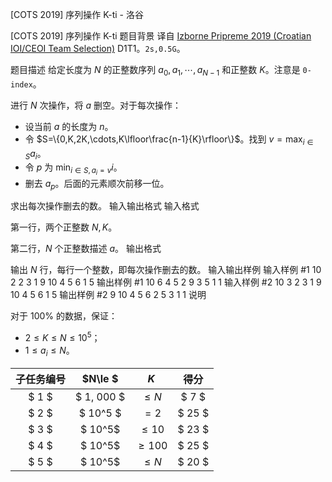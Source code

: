 



[COTS 2019] 序列操作 K-ti - 洛谷














[COTS 2019] 序列操作 K-ti
题目背景
译自 [Izborne Pripreme 2019 (Croatian IOI/CEOI Team Selection)](https://hsin.hr/pripreme2019/) D1T1。$\texttt{2s,0.5G}$。

题目描述
给定长度为 $N$ 的正整数序列 $a_0,a_1,\cdots,a_{N-1}$ 和正整数 $K$。注意是 $\texttt{0-index}$。

进行 $N$ 次操作，将 $a$ 删空。对于每次操作：

- 设当前 $a$ 的长度为 $n$。
- 令 $S=\{0,K,2K,\cdots,K\lfloor\frac{n-1}{K}\rfloor\}$。找到 $v=\max_{i\in S}a_i$。
- 令 $p$ 为 $\min_{i\in S,a_i=v} i$。
- 删去 $a_p$。后面的元素顺次前移一位。

求出每次操作删去的数。
输入输出格式
输入格式

第一行，两个正整数 $N,K$。

第二行，$N$ 个正整数描述 $a$。
输出格式

输出 $N$ 行，每行一个整数，即每次操作删去的数。
输入输出样例
输入样例 #1
10 2
2 3 1 9 10 4 5 6 1 5
输出样例 #1
10
6
4
5
2
9
3
5
1
1
输入样例 #2
10 3
2 3 1 9 10 4 5 6 1 5
输出样例 #2
9
10
4
5
6
2
5
3
1
1
说明



对于 $100\%$ 的数据，保证：

- $2\le K\le N\le 10^5$；
- $1\le a_i\le N$。


| 子任务编号 | $N\le $ |  $K$   | 得分 |  
| :--: | :--: | :--: | :--: |  
| $ 1 $    | $ 1\, 000 $    |  $\le N$  | $ 7 $   |  
| $ 2 $    | $ 10^5 $   |  $=2$ | $ 25 $   |  
| $ 3 $    | $ 10^5$ | $\le 10$ | $ 23 $   |  
| $ 4 $    | $ 10^5$ | $\ge 100$ | $ 25 $   |  
| $ 5 $    | $ 10^5$  |  $\le N$ | $ 20 $   |  







